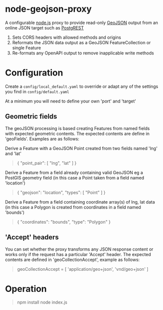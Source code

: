 # node-geojson-proxy

A configurable [node.js](https://nodejs.org/api/) proxy to provide read-only [GeoJSON](https://geojson.org/) output from an online JSON target such as [PostgREST](https://postgrest.org/) 

1. Sets CORS headers with allowed methods and origins
2. Reformats the JSON data output as a GeoJSON FeatureCollection or single Feature
3. Re-formats any OpenAPI output to remove inapplicable write methods

# Configuration

Create a `config/local_default.yaml` to override or adapt any of the settings you find in `config/default.yaml`

At a minimum you will need to define your own 'port' and 'target'

## Geometric fields

The geoJSON processing is based creating Features from named fields with expected geometric contents. The expected contents are define in 'geoFields'. Examples are as follows:

Derive a Feature with a GeoJSON Point created from two fields named 'lng' and 'lat'
> { "point_pair": [ "lng", "lat" ] }

Derive a Feature from a field already containing valid GeoJSON eg a PostGIS geometry field (in this case a Point taken from a field named 'location')
> { "geojson": "location", "types": [ "Point" ] }

Derive a Feature from a field containing coordinate array(s) of lng, lat data (in this case a Polygon is created from coordinates in a field named 'bounds')
> { "coordinates": "bounds", "type": "Polygon" }

## 'Accept' headers

You can set whether the proxy transforms any JSON response content or works only if the request has a particular 'Accept' header. The expected contents are defined in 'geoCollectionAccept', example as follows:

> geoCollectionAccept = [ 'application/geo+json',  'vnd/geo+json' ]

# Operation

> npm install
> node index.js
